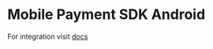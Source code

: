 # Mobile Payment SDK Android

For integration visit [docs](https://docs.getneteurope.com/MobilePaymentSDK.html)
